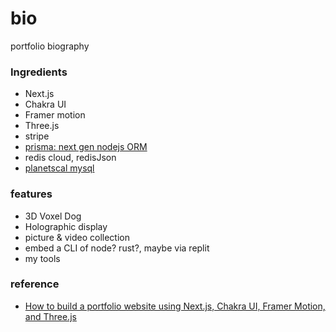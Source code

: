 # bio

portfolio biography

### Ingredients

- Next.js
- Chakra UI
- Framer motion
- Three.js
- stripe
- [prisma: next gen nodejs ORM](https://www.prisma.io/)
- redis cloud, redisJson
- [planetscal mysql](https://planetscale.com)

### features

- 3D Voxel Dog
- Holographic display
- picture & video collection
- embed a CLI of node? rust?, maybe via replit
- my tools

### reference

- [How to build a portfolio website using Next.js, Chakra UI, Framer Motion, and Three.js](https://www.youtube.com/watch?v=bSMZgXzC9AA&t=4627s)
